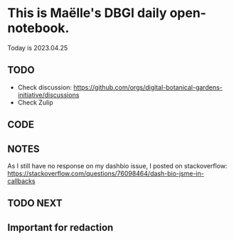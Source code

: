 

# This is Maëlle's DBGI daily open-notebook.

Today is 2023.04.25


## TODO

- Check discussion: https://github.com/orgs/digital-botanical-gardens-initiative/discussions
- Check Zulip

## CODE

## NOTES

As I still have no response on my dashbio issue, I posted on stackoverflow: https://stackoverflow.com/questions/76098464/dash-bio-jsme-in-callbacks

## TODO NEXT



## Important for redaction
